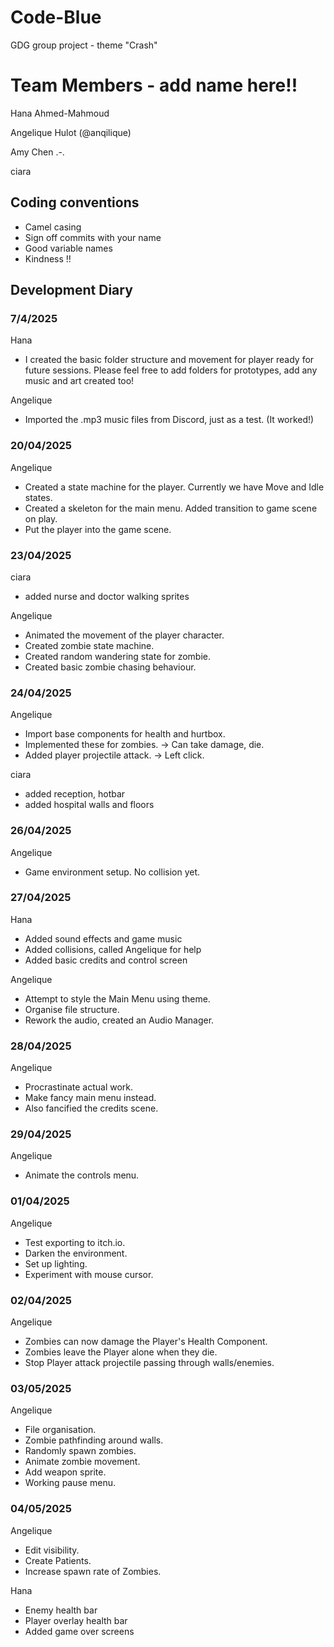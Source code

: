 # Code-Blue
GDG group project - theme "Crash" 

# Team Members - add name here!!
Hana Ahmed-Mahmoud 

Angelique Hulot (@anqilique)

Amy Chen .-.

ciara

## Coding conventions 
- Camel casing 
- Sign off commits with your name 
- Good variable names 
- Kindness !!

## Development Diary 


### 7/4/2025

Hana 
- I created the basic folder structure and movement for player ready for future sessions. Please feel free to add folders for prototypes, add any music and art created too! 

Angelique
- Imported the .mp3 music files from Discord, just as a test. (It worked!)


### 20/04/2025

Angelique
- Created a state machine for the player. Currently we have Move and Idle states.
- Created a skeleton for the main menu. Added transition to game scene on play.
- Put the player into the game scene.

### 23/04/2025

ciara
- added nurse and doctor walking sprites

Angelique
- Animated the movement of the player character.
- Created zombie state machine.
- Created random wandering state for zombie.
- Created basic zombie chasing behaviour.

### 24/04/2025

Angelique
- Import base components for health and hurtbox.
- Implemented these for zombies. -> Can take damage, die.
- Added player projectile attack. -> Left click.

ciara
- added reception, hotbar
- added hospital walls and floors

### 26/04/2025

Angelique
- Game environment setup. No collision yet.

### 27/04/2025

Hana 
- Added sound effects and game music 
- Added collisions, called Angelique for help 
- Added basic credits and control screen

Angelique
- Attempt to style the Main Menu using theme.
- Organise file structure.
- Rework the audio, created an Audio Manager.

### 28/04/2025

Angelique
- Procrastinate actual work.
- Make fancy main menu instead.
- Also fancified the credits scene.

### 29/04/2025

Angelique
- Animate the controls menu.

### 01/04/2025

Angelique
- Test exporting to itch.io.
- Darken the environment.
- Set up lighting.
- Experiment with mouse cursor.

### 02/04/2025

Angelique
- Zombies can now damage the Player's Health Component.
- Zombies leave the Player alone when they die.
- Stop Player attack projectile passing through walls/enemies.

### 03/05/2025

Angelique
- File organisation.
- Zombie pathfinding around walls.
- Randomly spawn zombies.
- Animate zombie movement.
- Add weapon sprite.
- Working pause menu.

### 04/05/2025

Angelique
- Edit visibility.
- Create Patients.
- Increase spawn rate of Zombies.

Hana 
- Enemy health bar
- Player overlay health bar 
- Added game over screens

